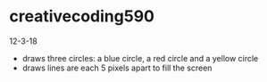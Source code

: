 # creativecoding590

12-3-18
- draws three circles: a blue circle, a red circle and a yellow circle
- draws lines are each 5 pixels apart to fill the screen 
